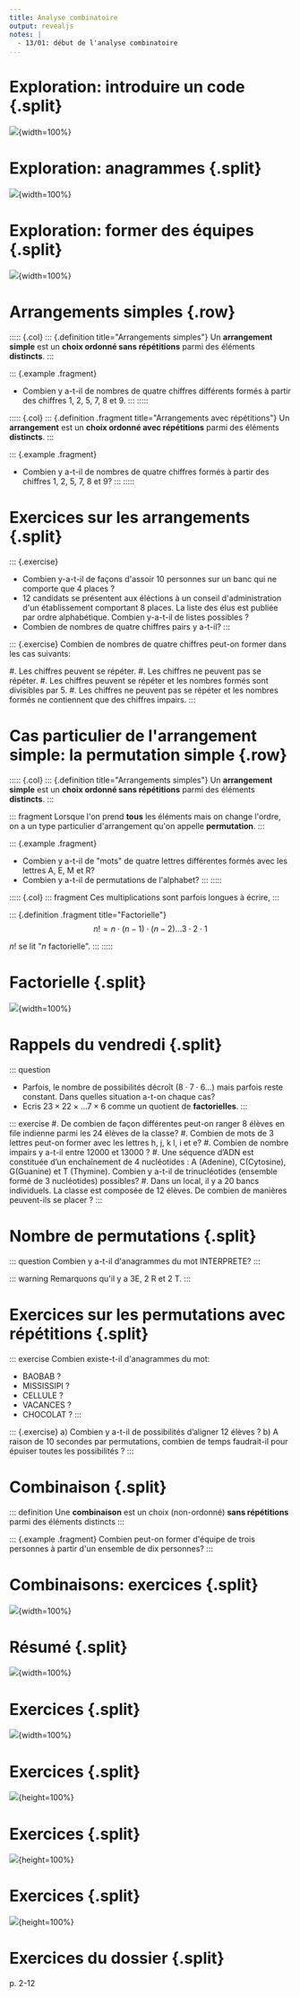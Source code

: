 ```yaml
---
title: Analyse combinatoire
output: revealjs
notes: |
  - 13/01: début de l'analyse combinatoire
...
```


# Exploration: introduire un code {.split}

![](/static/images/1673567176.png){width=100%}

# Exploration: anagrammes {.split}

![](/static/images/1673567352.png){width=100%}

# Exploration: former des équipes {.split}

![](/static/images/1673567431.png){width=100%}

# Arrangements simples {.row}

::::: {.col}
::: {.definition title="Arrangements simples"}
Un **arrangement simple** est un **choix ordonné sans répétitions** parmi des éléments **distincts**.
:::

::: {.example .fragment}
- Combien y a-t-il de nombres de quatre chiffres différents
  formés à partir des chiffres $1$, $2$, $5$, $7$, $8$ et $9$.
:::
:::::

::::: {.col}
::: {.definition .fragment title="Arrangements avec répétitions"}
Un **arrangement** est un **choix ordonné avec répétitions** parmi des éléments **distincts**.
:::

::: {.example .fragment}
- Combien y a-t-il de nombres de quatre chiffres
  formés à partir des chiffres $1$, $2$, $5$, $7$, $8$ et $9$?
:::
:::::

# Exercices sur les arrangements {.split}

::: {.exercise}
- Combien y-a-t-il de façons d'assoir 10 personnes sur un banc
  qui ne comporte que 4 places ?
- 12 candidats se présentent aux éléctions
  à un conseil d'administration d'un établissement comportant 8 places.
  La liste des élus est publiée
  par ordre alphabétique.
  Combien y-a-t-il de listes possibles ?
- Combien de nombres de quatre chiffres pairs y a-t-il?
:::

::: {.exercise}
Combien de nombres de quatre chiffres peut-on former dans les cas suivants:

#. Les chiffres peuvent se répéter.
#. Les chiffres ne peuvent pas se répéter.
#. Les chiffres peuvent se répéter
   et les nombres formés sont divisibles par 5.
#. Les chiffres ne peuvent pas se répéter
   et les nombres formés ne contiennent que des chiffres impairs.
:::

# Cas particulier de l'arrangement simple: la permutation simple {.row}

::::: {.col}
::: {.definition title="Arrangements simples"}
Un **arrangement simple** est un **choix ordonné sans répétitions** parmi des éléments **distincts**.
:::

::: fragment
Lorsque l'on prend **tous** les éléments
mais on change l'ordre,
on a un type particulier d'arrangement qu'on appelle **permutation**.
:::

::: {.example .fragment}
- Combien y a-t-il de "mots" de quatre lettres différentes formés avec les lettres A, E, M et R?
- Combien y a-t-il de permutations de l'alphabet?
:::
:::::

::::: {.col}
::: fragment
Ces multiplications sont parfois longues à écrire,
:::

::: {.definition .fragment title="Factorielle"}
$$n! = n \cdot (n - 1) \cdot (n - 2) \dots 3 \cdot 2 \cdot 1$$

$n!$ se lit "$n$ factorielle".
:::
:::::

# Factorielle {.split}

![](/static/images/1673570571.png){width=100%}

# Rappels du vendredi {.split}

::: question
- Parfois, le nombre de possibilités décroît ($8 \cdot 7 \cdot 6 \dots$) mais
  parfois reste constant. Dans quelles situation a-t-on chaque cas?
- Ecris $23 \times 22 \times \dots 7 \times 6$ comme un quotient de **factorielles**.
:::

::: exercise
#. De combien de façon différentes peut-on ranger 8 élèves en file indienne parmi les 24
élèves de la classe?
#. Combien de mots de 3 lettres peut-on former avec les lettres h, j, k l, i et e?
#. Combien de nombre impairs y a-t-il entre 12000 et 13000 ?
#. Une séquence d’ADN est constituée d’un enchaînement de 4 nucléotides : A
(Adenine), C(Cytosine), G(Guanine) et T (Thymine). Combien y a-t-il de
trinucléotides (ensemble formé de 3 nucléotides) possibles?
#. Dans un local, il y a 20 bancs individuels. La classe est composée de 12 élèves. De
combien de manières peuvent-ils se placer ?
:::

# Nombre de permutations {.split}

::: question
Combien y a-t-il d'anagrammes du mot INTERPRETE?
:::

::: warning
Remarquons qu'il y a 3E, 2 R et 2 T.
:::

# Exercices sur les permutations avec répétitions {.split}

::: exercise
Combien existe-t-il d'anagrammes du mot:

- BAOBAB ?
- MISSISSIPI ?
- CELLULE ?
- VACANCES ?
- CHOCOLAT ?
:::

::: {.exercise}
a) Combien y a-t-il de possibilités d’aligner 12 élèves ?
b) A raison de 10 secondes par permutations, combien de temps faudrait-il pour épuiser toutes les
possibilités ?
:::

# Combinaison {.split}

::: definition
Une **combinaison** est un choix (non-ordonné) **sans répétitions** parmi des éléments distincts
:::

::: {.example .fragment}
Combien peut-on former d'équipe de trois personnes à partir d'un ensemble de dix personnes?
:::

# Combinaisons: exercices {.split}

![](/static/images/1673571219.png){width=100%}

# Résumé {.split}

![](/static/images/1673571374.png){width=100%}

# Exercices {.split}

![](/static/images/1673571452.png){width=100%}

# Exercices {.split}

![](/static/images/1673571574.png){height=100%}

# Exercices {.split}

![](/static/images/1673571606.png){height=100%}

# Exercices {.split}

![](/static/images/1673571669.png){height=100%}

# Exercices du dossier {.split}

p. 2-12
